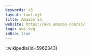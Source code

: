 ```yaml
---
keywords: s3
layout: tool.njk
title: Amazon S3
website: https://aws.amazon.com/s3/
logo: aws.svg
inUse: true
---
```


::wikipedia{id=5962343}